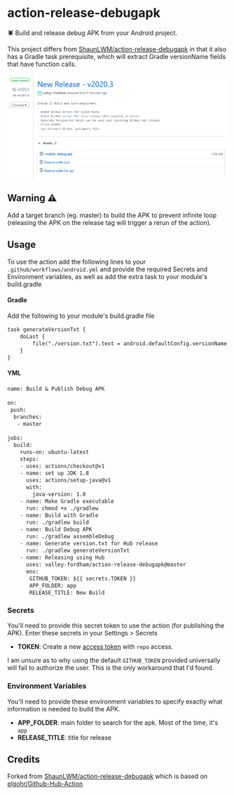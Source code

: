 # action-release-debugapk

🕷 Build and release debug APK from your Android project.

This project differs from [ShaunLWM/action-release-debugapk](https://github.com/ShaunLWM/action-release-debugapk) in that it also has a Gradle task prerequisite, which will extract Gradle versionName fields that have function calls.

![screenshot](screenshot.png)

## Warning ⚠
Add a target branch (eg. master) to build the APK to prevent infinite loop (releasing the APK on the release tag will trigger a rerun of the action).

## Usage

To use the action add the following lines to your `.github/workflows/android.yml` and provide the required Secrets and Environment variables, as well as add the extra task to your module's build.gradle

#### Gradle
Add the following to your module's build.gradle file
```
task generateVersionTxt {
    doLast {
        file("./version.txt").text = android.defaultConfig.versionName
    }
}
```

#### YML
```
name: Build & Publish Debug APK

on:
 push:
  branches:
   - master
   
jobs:
  build:
    runs-on: ubuntu-latest
    steps:
    - uses: actions/checkout@v1
    - name: set up JDK 1.8
      uses: actions/setup-java@v1
      with:
        java-version: 1.8
    - name: Make Gradle executable
      run: chmod +x ./gradlew
    - name: Build with Gradle
      run: ./gradlew build
    - name: Build Debug APK
      run: ./gradlew assembleDebug
    - name: Generate version.txt for Hub release
      run: ./gradlew generateVersionTxt
    - name: Releasing using Hub
      uses: valley-fordham/action-release-debugapk@master
      env:
       GITHUB_TOKEN: ${{ secrets.TOKEN }}
       APP_FOLDER: app
       RELEASE_TITLE: New Build
```

### Secrets

You'll need to provide this secret token to use the action (for publishing the APK). Enter these secrets in your Settings > Secrets

* **TOKEN**: Create a new [access token](https://github.com/settings/tokens) with `repo` access.

I am unsure as to why using the default `GITHUB_TOKEN` provided universally will fail to authorize the user. This is the only workaround that I'd found.

### Environment Variables

You'll need to provide these environment variables to specify exactly what information is needed to build the APK.

* **APP_FOLDER**: main folder to search for the apk. Most of the time, it's `app`
* **RELEASE_TITLE**: title for release

## Credits

Forked from [ShaunLWM/action-release-debugapk](https://github.com/ShaunLWM/action-release-debugapk) which is based on [elgohr/Github-Hub-Action](https://github.com/elgohr/Github-Hub-Action)